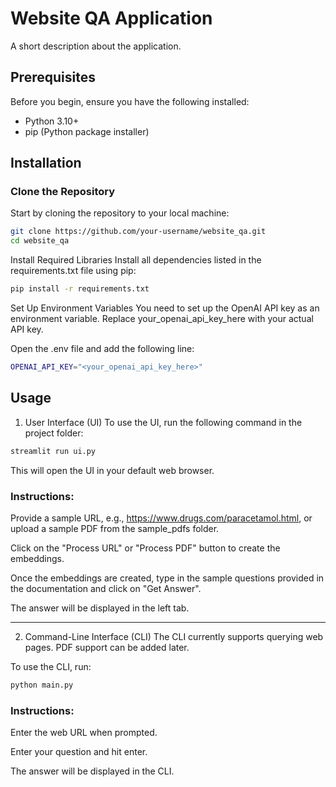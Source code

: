 # Website QA Application

A short description about the application.

## Prerequisites

Before you begin, ensure you have the following installed:

- Python 3.10+
- pip (Python package installer)

## Installation

### Clone the Repository

Start by cloning the repository to your local machine:

```bash
git clone https://github.com/your-username/website_qa.git
cd website_qa
```

Install Required Libraries
Install all dependencies listed in the requirements.txt file using pip:
```bash
pip install -r requirements.txt
```


Set Up Environment Variables
You need to set up the OpenAI API key as an environment variable. Replace your_openai_api_key_here with your actual API key.

Open the .env file and add the following line:

```bash
OPENAI_API_KEY="<your_openai_api_key_here>"
```

## Usage
1. User Interface (UI)
To use the UI, run the following command in the project folder:

```bash
streamlit run ui.py
```

This will open the UI in your default web browser.

### Instructions:

Provide a sample URL, e.g., https://www.drugs.com/paracetamol.html, or upload a sample PDF from the sample_pdfs folder.

Click on the "Process URL" or "Process PDF" button to create the embeddings.

Once the embeddings are created, type in the sample questions provided in the documentation and click on "Get Answer".

The answer will be displayed in the left tab.
***
2. Command-Line Interface (CLI)
The CLI currently supports querying web pages. PDF support can be added later.

To use the CLI, run:

```bash
python main.py
```

### Instructions:

Enter the web URL when prompted.

Enter your question and hit enter.

The answer will be displayed in the CLI.
